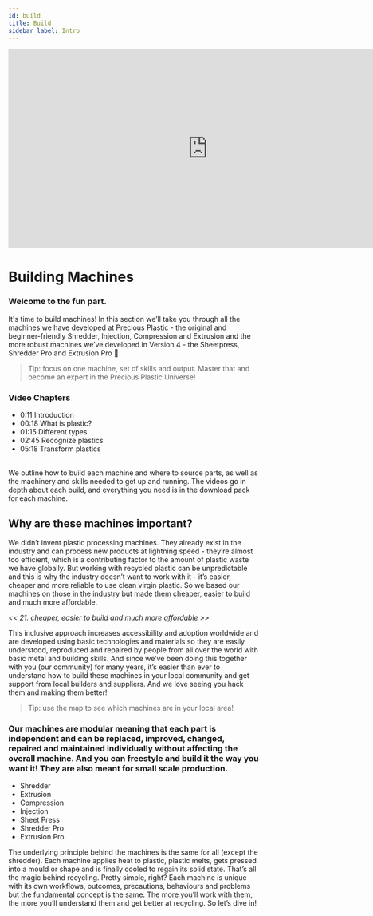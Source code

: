 ```yaml
---
id: build
title: Build
sidebar_label: Intro
---
```


<div class="videocontainer">
  <iframe width="800" height="400" src="https://www.youtube.com/embed/CRM7Jip2swU" frameborder="0" allow="accelerometer; autoplay; encrypted-media; gyroscope; picture-in-picture" allowfullscreen></iframe>
</div>

<style>
:root {
  --highlight: #f29094;
  --hover: #f29094;
}
</style>

# Building Machines

<div class="videoChapters">
<div class="videoChaptersMain">

### Welcome to the fun part.

It's time to build machines! In this section we’ll take you through all the machines we have developed at Precious Plastic - the original and beginner-friendly Shredder, Injection, Compression and Extrusion and the more robust machines we’ve developed in Version 4 - the Sheetpress, Shredder Pro and Extrusion Pro 💪

> Tip: focus on one machine, set of skills and output. Master that and become an expert in the Precious Plastic Universe!


</div>
<div class="videoChaptersSidebar">

### Video Chapters

- 0:11 Introduction
- 00:18 What is plastic?
- 01:15 Different types
- 02:45 Recognize plastics
- 05:18 Transform plastics


</div>
</div>
<br>
We outline how to build each machine and where to source parts, as well as the machinery and skills needed to get up and running. The videos go in depth about each build, and everything you need is in the download pack for each machine.

## Why are these machines important?

We didn’t invent plastic processing machines. They already exist in the industry and can process new products at lightning speed - they’re almost too efficient, which is a contributing factor to the amount of plastic waste we have globally. But working with recycled plastic can be unpredictable and this is why the industry doesn’t want to work with it - it’s easier, cheaper and more reliable to use clean virgin plastic. So we based our machines on those in the industry but made them cheaper, easier to build and much more affordable. 

<i> << 21. cheaper, easier to build and much more affordable >> </i>

This inclusive approach increases accessibility and adoption worldwide and are developed using basic technologies and materials so they are easily understood, reproduced and repaired by people from all over the world with basic metal and building skills. And since we’ve been doing this together with you (our community) for many years, it’s easier than ever to understand how to build these machines in your local community and get support from local builders and suppliers. And we love seeing you hack them and making them better!

> Tip: use the map to see which machines are in your local area!

### Our machines are modular meaning that each part is independent and can be replaced, improved, changed, repaired and maintained individually without affecting the overall machine. And you can freestyle and build it the way you want it! They are also meant for small scale production.

- Shredder
- Extrusion
- Compression
- Injection
- Sheet Press
- Shredder Pro
- Extrusion Pro

The underlying principle behind the machines is the same for all (except the shredder). Each machine applies heat to plastic, plastic melts, gets pressed into a mould or shape and is finally cooled to regain its solid state. That’s all the magic behind recycling. Pretty simple, right? Each machine is unique with its own workflows, outcomes, precautions, behaviours and problems but the fundamental concept is the same. The more you’ll work with them, the more you’ll understand them and get better at recycling. So let’s dive in!
